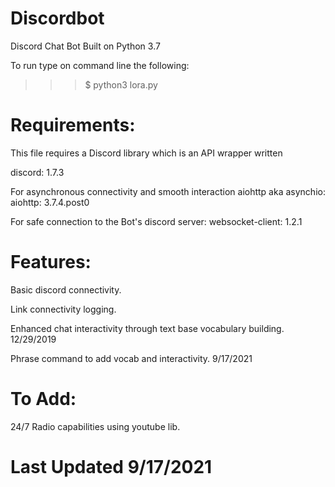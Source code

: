 # Discordbot

Discord Chat Bot Built on Python 3.7

To run type on command line the following: 

>>>$ python3 lora.py

# Requirements:

This file requires a Discord library which is an API wrapper written 

discord: 1.7.3

For asynchronous connectivity and smooth interaction aiohttp aka asynchio:
aiohttp: 3.7.4.post0 

For safe connection to the Bot's discord server:
websocket-client: 1.2.1 


# Features:

Basic discord connectivity.

Link connectivity logging.

Enhanced chat interactivity through text base vocabulary building. 12/29/2019

Phrase command to add vocab and interactivity. 9/17/2021


# To Add:

24/7 Radio capabilities using youtube lib.


# Last Updated 9/17/2021
